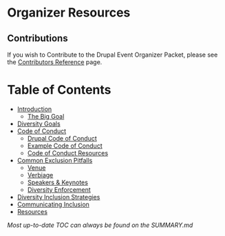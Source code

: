 # Organizer Resources

## Contributions

If you wish to Contribute to the Drupal Event Organizer Packet, please see the [Contributors Reference](contributors.md "Contributors Reference") page.


# Table of Contents

* [Introduction](README.md)
  * [The Big Goal](manuscript/introduction/the-big-goal.md)
* [Diversity Goals](manuscript/diversity-goals/diversity-goals.md)
* [Code of Conduct](manuscript/code-of-conduct/code-of-conduct.md)
  * [Drupal Code of Conduct](manuscript/code-of-conduct/drupal-code-of-conduct.md)
  * [Example Code of Conduct](manuscript/code-of-conduct/example-code-of-conduct.md)
  * [Code of Conduct Resources](manuscript/code-of-conduct/code-of-conduct-resources.md)
* [Common Exclusion Pitfalls](manuscript/common-exclusion-pitfalls/common-exclusion-pitfalls.md)
  * [Venue](manuscript/common-exclusion-pitfalls/venue.md)
  * [Verbiage](manuscript/common-exclusion-pitfalls/verbiage.md)
  * [Speakers & Keynotes](manuscript/common-exclusion-pitfalls/speakers-keynotes.md)
  * [Diversity Enforcement](manuscript/common-exclusion-pitfalls/diversity-enforcement.md)
* [Diversity Inclusion Strategies](manuscript/diversity-inclusion-strategies/diversity-inclusion-strategies.md)
* [Communicating Inclusion](manuscript/communicating-inclusion/communicating-inclusion.md)
* [Resources](manuscript/resources/resources.md)

*Most up-to-date TOC can always be found on the SUMMARY.md*
